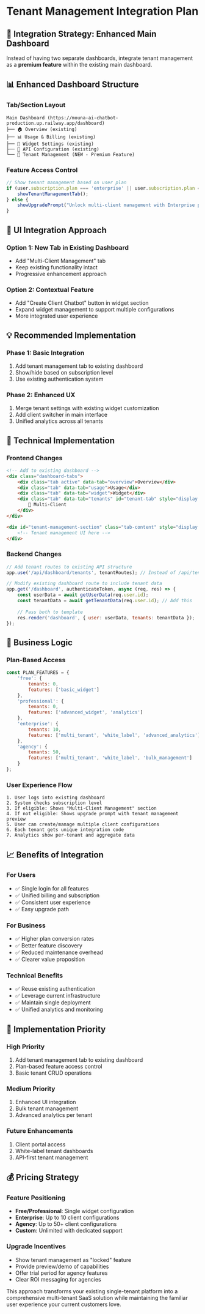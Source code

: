 # Tenant Management Integration Plan

## 🎯 Integration Strategy: Enhanced Main Dashboard

Instead of having two separate dashboards, integrate tenant management as a **premium feature** within the existing main dashboard.

## 📊 Enhanced Dashboard Structure

### **Tab/Section Layout**
```
Main Dashboard (https://mouna-ai-chatbot-production.up.railway.app/dashboard)
├── 🏠 Overview (existing)
├── 📊 Usage & Billing (existing) 
├── 🤖 Widget Settings (existing)
├── 🔑 API Configuration (existing)
└── 🏢 Tenant Management (NEW - Premium Feature)
```

### **Feature Access Control**
```javascript
// Show tenant management based on user plan
if (user.subscription.plan === 'enterprise' || user.subscription.plan === 'agency') {
    showTenantManagementTab();
} else {
    showUpgradePrompt("Unlock multi-client management with Enterprise plan");
}
```

## 🎨 UI Integration Approach

### **Option 1: New Tab in Existing Dashboard**
- Add "Multi-Client Management" tab
- Keep existing functionality intact
- Progressive enhancement approach

### **Option 2: Contextual Feature**
- Add "Create Client Chatbot" button in widget section
- Expand widget management to support multiple configurations
- More integrated user experience

## 💡 Recommended Implementation

### **Phase 1: Basic Integration**
1. Add tenant management tab to existing dashboard
2. Show/hide based on subscription level
3. Use existing authentication system

### **Phase 2: Enhanced UX**
1. Merge tenant settings with existing widget customization
2. Add client switcher in main interface
3. Unified analytics across all tenants

## 🔧 Technical Implementation

### **Frontend Changes**
```html
<!-- Add to existing dashboard -->
<div class="dashboard-tabs">
    <div class="tab active" data-tab="overview">Overview</div>
    <div class="tab" data-tab="usage">Usage</div>
    <div class="tab" data-tab="widget">Widget</div>
    <div class="tab" data-tab="tenants" id="tenant-tab" style="display: none;">
        🏢 Multi-Client
    </div>
</div>

<div id="tenant-management-section" class="tab-content" style="display: none;">
    <!-- Tenant management UI here -->
</div>
```

### **Backend Changes**
```javascript
// Add tenant routes to existing API structure
app.use('/api/dashboard/tenants', tenantRoutes); // Instead of /api/tenant

// Modify existing dashboard route to include tenant data
app.get('/dashboard', authenticateToken, async (req, res) => {
    const userData = await getUserData(req.user.id);
    const tenantData = await getTenantData(req.user.id); // Add this
    
    // Pass both to template
    res.render('dashboard', { user: userData, tenants: tenantData });
});
```

## 🎯 Business Logic

### **Plan-Based Access**
```javascript
const PLAN_FEATURES = {
    'free': {
        tenants: 0,
        features: ['basic_widget']
    },
    'professional': {
        tenants: 0, 
        features: ['advanced_widget', 'analytics']
    },
    'enterprise': {
        tenants: 10,
        features: ['multi_tenant', 'white_label', 'advanced_analytics']
    },
    'agency': {
        tenants: 50,
        features: ['multi_tenant', 'white_label', 'bulk_management']
    }
};
```

### **User Experience Flow**
```
1. User logs into existing dashboard
2. System checks subscription level
3. If eligible: Shows "Multi-Client Management" section
4. If not eligible: Shows upgrade prompt with tenant management preview
5. User can create/manage multiple client configurations
6. Each tenant gets unique integration code
7. Analytics show per-tenant and aggregate data
```

## 📈 Benefits of Integration

### **For Users**
- ✅ Single login for all features
- ✅ Unified billing and subscription
- ✅ Consistent user experience
- ✅ Easy upgrade path

### **For Business**
- ✅ Higher plan conversion rates
- ✅ Better feature discovery
- ✅ Reduced maintenance overhead
- ✅ Clearer value proposition

### **Technical Benefits**
- ✅ Reuse existing authentication
- ✅ Leverage current infrastructure
- ✅ Maintain single deployment
- ✅ Unified analytics and monitoring

## 🚀 Implementation Priority

### **High Priority**
1. Add tenant management tab to existing dashboard
2. Plan-based feature access control
3. Basic tenant CRUD operations

### **Medium Priority**
1. Enhanced UI integration
2. Bulk tenant management
3. Advanced analytics per tenant

### **Future Enhancements**
1. Client portal access
2. White-label tenant dashboards
3. API-first tenant management

## 💰 Pricing Strategy

### **Feature Positioning**
- **Free/Professional**: Single widget configuration
- **Enterprise**: Up to 10 client configurations  
- **Agency**: Up to 50+ client configurations
- **Custom**: Unlimited with dedicated support

### **Upgrade Incentives**
- Show tenant management as "locked" feature
- Provide preview/demo of capabilities
- Offer trial period for agency features
- Clear ROI messaging for agencies

This approach transforms your existing single-tenant platform into a comprehensive multi-tenant SaaS solution while maintaining the familiar user experience your current customers love.
